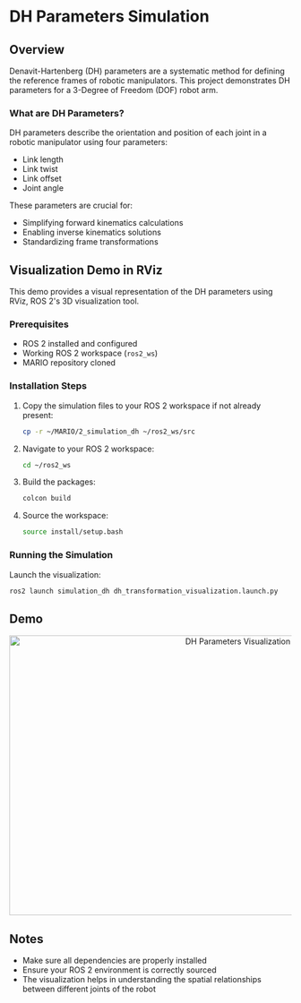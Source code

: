 # DH Parameters Simulation

## Overview

Denavit-Hartenberg (DH) parameters are a systematic method for defining the reference frames of robotic manipulators. This project demonstrates DH parameters for a 3-Degree of Freedom (DOF) robot arm.

### What are DH Parameters?
DH parameters describe the orientation and position of each joint in a robotic manipulator using four parameters:
- Link length
- Link twist
- Link offset
- Joint angle

These parameters are crucial for:
- Simplifying forward kinematics calculations
- Enabling inverse kinematics solutions
- Standardizing frame transformations

## Visualization Demo in RViz

This demo provides a visual representation of the DH parameters using RViz, ROS 2's 3D visualization tool.

### Prerequisites
- ROS 2 installed and configured
- Working ROS 2 workspace (`ros2_ws`)
- MARIO repository cloned

### Installation Steps

1. Copy the simulation files to your ROS 2 workspace if not already present:
   ```bash
   cp -r ~/MARIO/2_simulation_dh ~/ros2_ws/src
   ```

2. Navigate to your ROS 2 workspace:
   ```bash
   cd ~/ros2_ws
   ```

3. Build the packages:
   ```bash
   colcon build
   ```

4. Source the workspace:
   ```bash
   source install/setup.bash
   ```

### Running the Simulation

Launch the visualization:
```bash
ros2 launch simulation_dh dh_transformation_visualization.launch.py
```

## Demo

<p align="center">
   <img src="assets/dh_simulation_visulization.gif" width="800" height="500" alt="DH Parameters Visualization">
</p>

## Notes
- Make sure all dependencies are properly installed
- Ensure your ROS 2 environment is correctly sourced
- The visualization helps in understanding the spatial relationships between different joints of the robot
